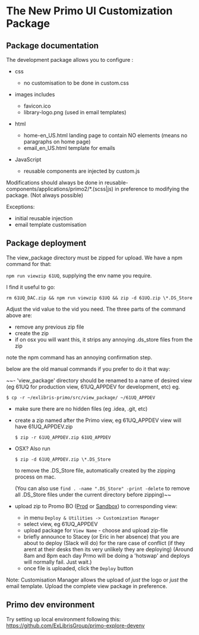 # The New Primo UI Customization Package

## Package documentation

The development package allows you to configure :

- css
  - no customisation to be done in custom.css
  
- images includes
  - favicon.ico
  - library-logo.png (used in email templates)
  
- html
  - home-en_US.html landing page to contain NO elements (means no paragraphs on home page)
  - email_en_US.html template for emails

- JavaScript
  - reusable components are injected by custom.js

Modifications should always be done in reusable-components/applications/primo2/*.(scss|js) in preference to modifying the package. (Not always possible)

Exceptions:

- initial reusable injection
- email template customisation

## Package deployment

The view_package directory must be zipped for upload. We have a npm command for that:

`npm run viewzip 61UQ`, supplying the env name you require.

I find it useful to go:

`rm 61UQ_DAC.zip && npm run viewzip 61UQ && zip -d 61UQ.zip \*.DS_Store`

Adjust the vid value to the vid you need. The three parts of the command above are:

- remove any previous zip file
- create the zip
- if on osx you will want this, it strips any annoying .ds_store files from the zip

note the npm command has an annoying confirmation step.

below are the old manual commands if you prefer to do it that way:

~~- 'view_package' directory should be renamed to a name of desired view (eg 61UQ for production view, 61UQ_APPDEV for development, etc) eg.

  `$ cp -r ~/exlibris-primo/src/view_package/ ~/61UQ_APPDEV`

- make sure there are no hidden files (eg .idea, .git, etc)
- create a zip named after the Primo view, eg 61UQ_APPDEV view will have 61UQ_APPDEV.zip

  `$ zip -r 61UQ_APPDEV.zip 61UQ_APPDEV`

- OSX? Also run

  `$ zip -d 61UQ_APPDEV.zip \*.DS_Store`

  to remove the .DS_Store file, automatically created by the zipping process on mac.

  (You can also use `find . -name ".DS_Store" -print -delete` to remove all .DS_Store files under the current directory before zipping)~~

- upload zip to Promo BO ([Prod](https://primo-direct-apac.hosted.exlibrisgroup.com:1443/primo_publishing/admin/acegilogin.jsp) or [Sandbox](https://uq-edu-primo-sb.hosted.exlibrisgroup.com:1443/primo_publishing/admin/acegilogin.jsp)) to corresponding view:
  - in menu `Deploy & Utilities -> Customization Manager`  
  - select view, eg 61UQ_APPDEV
  - upload package for `View Name` - choose and upload zip-file
  - briefly announce to Stacey (or Eric in her absence) that you are about to deploy (Slack will do) for the rare case of conflict (if they arent at their desks then its very unlikely they are deploying) (Around 8am and 8pm each day Prmo will be doing a 'hotswap'
   and deploys will normally fail. Just wait.)
  - once file is uploaded, click the `Deploy` button
  
Note: Customisation Manager allows the upload of _just_ the logo or _just_ the email template. Upload the complete view package in preference.  

## Primo dev environment

Try setting up local environment following this: <https://github.com/ExLibrisGroup/primo-explore-devenv>
